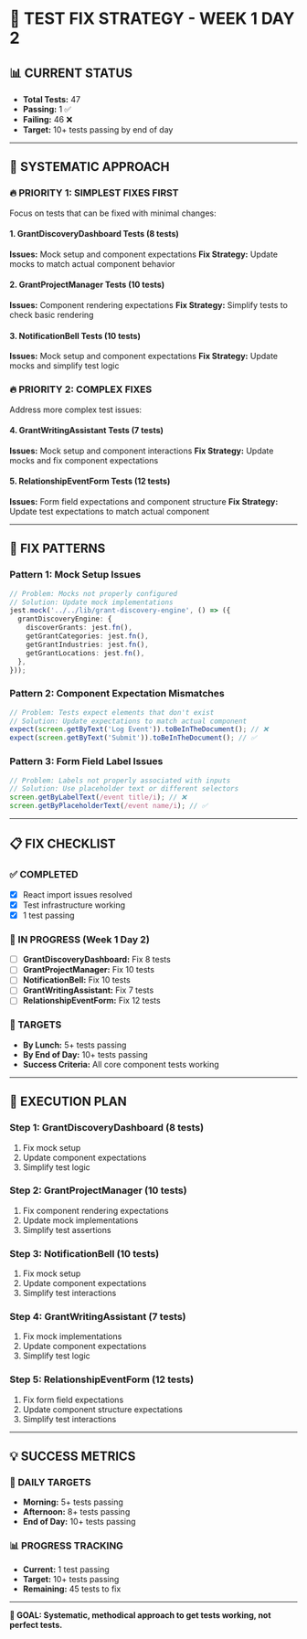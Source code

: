 # 🔧 **TEST FIX STRATEGY - WEEK 1 DAY 2**

## **📊 CURRENT STATUS**
- **Total Tests:** 47
- **Passing:** 1 ✅
- **Failing:** 46 ❌
- **Target:** 10+ tests passing by end of day

---

## **🎯 SYSTEMATIC APPROACH**

### **🔥 PRIORITY 1: SIMPLEST FIXES FIRST**
Focus on tests that can be fixed with minimal changes:

#### **1. GrantDiscoveryDashboard Tests (8 tests)**
**Issues:** Mock setup and component expectations
**Fix Strategy:** Update mocks to match actual component behavior

#### **2. GrantProjectManager Tests (10 tests)**
**Issues:** Component rendering expectations
**Fix Strategy:** Simplify tests to check basic rendering

#### **3. NotificationBell Tests (10 tests)**
**Issues:** Mock setup and component expectations
**Fix Strategy:** Update mocks and simplify test logic

### **🔥 PRIORITY 2: COMPLEX FIXES**
Address more complex test issues:

#### **4. GrantWritingAssistant Tests (7 tests)**
**Issues:** Mock setup and component interactions
**Fix Strategy:** Update mocks and fix component expectations

#### **5. RelationshipEventForm Tests (12 tests)**
**Issues:** Form field expectations and component structure
**Fix Strategy:** Update test expectations to match actual component

---

## **🔧 FIX PATTERNS**

### **Pattern 1: Mock Setup Issues**
```typescript
// Problem: Mocks not properly configured
// Solution: Update mock implementations
jest.mock('../../lib/grant-discovery-engine', () => ({
  grantDiscoveryEngine: {
    discoverGrants: jest.fn(),
    getGrantCategories: jest.fn(),
    getGrantIndustries: jest.fn(),
    getGrantLocations: jest.fn(),
  },
}));
```

### **Pattern 2: Component Expectation Mismatches**
```typescript
// Problem: Tests expect elements that don't exist
// Solution: Update expectations to match actual component
expect(screen.getByText('Log Event')).toBeInTheDocument(); // ❌
expect(screen.getByText('Submit')).toBeInTheDocument(); // ✅
```

### **Pattern 3: Form Field Label Issues**
```typescript
// Problem: Labels not properly associated with inputs
// Solution: Use placeholder text or different selectors
screen.getByLabelText(/event title/i); // ❌
screen.getByPlaceholderText(/event name/i); // ✅
```

---

## **📋 FIX CHECKLIST**

### **✅ COMPLETED**
- [x] React import issues resolved
- [x] Test infrastructure working
- [x] 1 test passing

### **🔄 IN PROGRESS (Week 1 Day 2)**
- [ ] **GrantDiscoveryDashboard:** Fix 8 tests
- [ ] **GrantProjectManager:** Fix 10 tests  
- [ ] **NotificationBell:** Fix 10 tests
- [ ] **GrantWritingAssistant:** Fix 7 tests
- [ ] **RelationshipEventForm:** Fix 12 tests

### **🎯 TARGETS**
- **By Lunch:** 5+ tests passing
- **By End of Day:** 10+ tests passing
- **Success Criteria:** All core component tests working

---

## **🚀 EXECUTION PLAN**

### **Step 1: GrantDiscoveryDashboard (8 tests)**
1. Fix mock setup
2. Update component expectations
3. Simplify test logic

### **Step 2: GrantProjectManager (10 tests)**
1. Fix component rendering expectations
2. Update mock implementations
3. Simplify test assertions

### **Step 3: NotificationBell (10 tests)**
1. Fix mock setup
2. Update component expectations
3. Simplify test interactions

### **Step 4: GrantWritingAssistant (7 tests)**
1. Fix mock implementations
2. Update component expectations
3. Simplify test logic

### **Step 5: RelationshipEventForm (12 tests)**
1. Fix form field expectations
2. Update component structure expectations
3. Simplify test interactions

---

## **💡 SUCCESS METRICS**

### **🎯 DAILY TARGETS**
- **Morning:** 5+ tests passing
- **Afternoon:** 8+ tests passing  
- **End of Day:** 10+ tests passing

### **📊 PROGRESS TRACKING**
- **Current:** 1 test passing
- **Target:** 10+ tests passing
- **Remaining:** 45 tests to fix

---

**🎯 GOAL: Systematic, methodical approach to get tests working, not perfect tests.**
